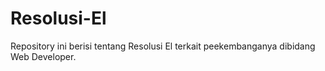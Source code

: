 # Resolusi-El
Repository ini berisi tentang Resolusi El terkait peekembanganya dibidang Web Developer.
